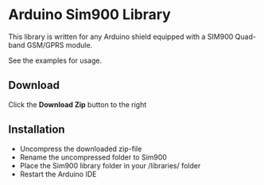 # Arduino Sim900 Library #
This library is written for any Arduino shield equipped with a SIM900 Quad-band GSM/GPRS module.

See the examples for usage.

## Download ##
Click the **Download Zip** button to the right

## Installation ##
* Uncompress the downloaded zip-file
* Rename the uncompressed folder to Sim900
* Place the Sim900 library folder in your <arduinosketchfolder>/libraries/ folder
* Restart the Arduino IDE
